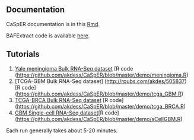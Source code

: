 Documentation
----------

CaSpER documentation is in this [Rmd](http://rpubs.com/akdess/472217).
 
BAFExtract code is available [here](https://github.com/akdess/BAFExtract).

Tutorials
----------

1. [Yale meningioma Bulk RNA-Seq dataset](http://rpubs.com/akdes/505840) [R code (https://github.com/akdess/CaSpER/blob/master/demo/meningioma.R)
2. [TCGA-GBM Bulk RNA-Seq dataset] (http://rpubs.com/akdes/505837) [R code] (https://github.com/akdess/CaSpER/blob/master/demo/tcga_GBM.R)
3. [TCGA-BRCA Bulk RNA-Seq dataset](http://rpubs.com/akdes/505839) [R code] (https://github.com/akdess/CaSpER/blob/master/demo/tcga_BRCA.R)
4. [GBM Single-cell RNA-Seq dataset](http://rpubs.com/akdes/505838)[R code] (https://github.com/akdess/CaSpER/blob/master/demo/sCellGBM.R)


Each run generally takes about 5-20 minutes. 

